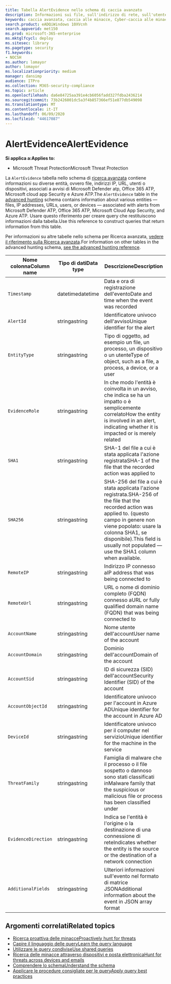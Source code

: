 ```yaml
---
title: Tabella AlertEvidence nello schema di caccia avanzato
description: Informazioni sui file, sull'indirizzo di rete, sull'utente o sul dispositivo associati a avvisi generati nella tabella AlertEvidence dello schema di caccia avanzato
keywords: caccia avanzata, caccia alle minacce, Cyber-caccia alle minacce, Microsoft Threat Protection, Microsoft 365, MTP, M365, ricerca, query, telemetria, riferimento allo schema, kusto, tabella, colonna, tipo di dati, descrizione, AlertInfo, avviso, entità, evidenza, file, indirizzo IP, dispositivo, computer, utente, account
search.product: eADQiWindows 10XVcnh
search.appverid: met150
ms.prod: microsoft-365-enterprise
ms.mktglfcycl: deploy
ms.sitesec: library
ms.pagetype: security
f1.keywords:
- NOCSH
ms.author: lomayor
author: lomayor
ms.localizationpriority: medium
manager: dansimp
audience: ITPro
ms.collection: M365-security-compliance
ms.topic: article
ms.openlocfilehash: da6e84725aa391e4cb6056fadd327fdba2436214
ms.sourcegitcommit: 73b2426001dc5a3f4b857366ef51e877db549098
ms.translationtype: MT
ms.contentlocale: it-IT
ms.lasthandoff: 06/09/2020
ms.locfileid: "44617087"
---
```

# <a name="alertevidence"></a><span data-ttu-id="ccd8d-104">AlertEvidence</span><span class="sxs-lookup"><span data-stu-id="ccd8d-104">AlertEvidence</span></span>

<span data-ttu-id="ccd8d-105">**Si applica a:**</span><span class="sxs-lookup"><span data-stu-id="ccd8d-105">**Applies to:**</span></span>
- <span data-ttu-id="ccd8d-106">Microsoft Threat Protection</span><span class="sxs-lookup"><span data-stu-id="ccd8d-106">Microsoft Threat Protection</span></span>

<span data-ttu-id="ccd8d-107">La `AlertEvidence` tabella nello schema di [ricerca avanzata](advanced-hunting-overview.md) contiene informazioni su diverse entità, ovvero file, indirizzi IP, URL, utenti o dispositivi, associati a avvisi di Microsoft Defender atp, Office 365 ATP, Microsoft cloud app Security e Azure ATP.</span><span class="sxs-lookup"><span data-stu-id="ccd8d-107">The `AlertEvidence` table in the [advanced hunting](advanced-hunting-overview.md) schema contains information about various entities — files, IP addresses, URLs, users, or devices — associated with alerts from Microsoft Defender ATP, Office 365 ATP, Microsoft Cloud App Security, and Azure ATP.</span></span> <span data-ttu-id="ccd8d-108">Usare questo riferimento per creare query che restituiscono informazioni dalla tabella.</span><span class="sxs-lookup"><span data-stu-id="ccd8d-108">Use this reference to construct queries that return information from this table.</span></span>

<span data-ttu-id="ccd8d-109">Per informazioni su altre tabelle nello schema per Ricerca avanzata, [vedere il riferimento sulla Ricerca avanzata](advanced-hunting-schema-tables.md).</span><span class="sxs-lookup"><span data-stu-id="ccd8d-109">For information on other tables in the advanced hunting schema, [see the advanced hunting reference](advanced-hunting-schema-tables.md).</span></span>

| <span data-ttu-id="ccd8d-110">Nome colonna</span><span class="sxs-lookup"><span data-stu-id="ccd8d-110">Column name</span></span> | <span data-ttu-id="ccd8d-111">Tipo di dati</span><span class="sxs-lookup"><span data-stu-id="ccd8d-111">Data type</span></span> | <span data-ttu-id="ccd8d-112">Descrizione</span><span class="sxs-lookup"><span data-stu-id="ccd8d-112">Description</span></span> |
|-------------|-----------|-------------|
| `Timestamp` | <span data-ttu-id="ccd8d-113">datetime</span><span class="sxs-lookup"><span data-stu-id="ccd8d-113">datetime</span></span> | <span data-ttu-id="ccd8d-114">Data e ora di registrazione dell'evento</span><span class="sxs-lookup"><span data-stu-id="ccd8d-114">Date and time when the event was recorded</span></span> |
| `AlertId` | <span data-ttu-id="ccd8d-115">stringa</span><span class="sxs-lookup"><span data-stu-id="ccd8d-115">string</span></span> | <span data-ttu-id="ccd8d-116">Identificatore univoco dell'avviso</span><span class="sxs-lookup"><span data-stu-id="ccd8d-116">Unique identifier for the alert</span></span> |
| `EntityType` | <span data-ttu-id="ccd8d-117">stringa</span><span class="sxs-lookup"><span data-stu-id="ccd8d-117">string</span></span> | <span data-ttu-id="ccd8d-118">Tipo di oggetto, ad esempio un file, un processo, un dispositivo o un utente</span><span class="sxs-lookup"><span data-stu-id="ccd8d-118">Type of object, such as a file, a process, a device, or a user</span></span> |
| `EvidenceRole` | <span data-ttu-id="ccd8d-119">stringa</span><span class="sxs-lookup"><span data-stu-id="ccd8d-119">string</span></span> | <span data-ttu-id="ccd8d-120">In che modo l'entità è coinvolta in un avviso, che indica se ha un impatto o è semplicemente correlato</span><span class="sxs-lookup"><span data-stu-id="ccd8d-120">How the entity is involved in an alert, indicating whether it is impacted or is merely related</span></span> |
| `SHA1` | <span data-ttu-id="ccd8d-121">stringa</span><span class="sxs-lookup"><span data-stu-id="ccd8d-121">string</span></span> | <span data-ttu-id="ccd8d-122">SHA-1 del file a cui è stata applicata l'azione registrata</span><span class="sxs-lookup"><span data-stu-id="ccd8d-122">SHA-1 of the file that the recorded action was applied to</span></span> |
| `SHA256` | <span data-ttu-id="ccd8d-123">stringa</span><span class="sxs-lookup"><span data-stu-id="ccd8d-123">string</span></span> | <span data-ttu-id="ccd8d-124">SHA-256 del file a cui è stata applicata l'azione registrata.</span><span class="sxs-lookup"><span data-stu-id="ccd8d-124">SHA-256 of the file that the recorded action was applied to.</span></span> <span data-ttu-id="ccd8d-125">(questo campo in genere non viene popolato: usare la colonna SHA1, se disponibile).</span><span class="sxs-lookup"><span data-stu-id="ccd8d-125">This field is usually not populated — use the SHA1 column when available.</span></span> |
| `RemoteIP` | <span data-ttu-id="ccd8d-126">stringa</span><span class="sxs-lookup"><span data-stu-id="ccd8d-126">string</span></span> | <span data-ttu-id="ccd8d-127">Indirizzo IP connesso a</span><span class="sxs-lookup"><span data-stu-id="ccd8d-127">IP address that was being connected to</span></span> |
| `RemoteUrl` | <span data-ttu-id="ccd8d-128">stringa</span><span class="sxs-lookup"><span data-stu-id="ccd8d-128">string</span></span> | <span data-ttu-id="ccd8d-129">URL o nome di dominio completo (FQDN) connesso a</span><span class="sxs-lookup"><span data-stu-id="ccd8d-129">URL or fully qualified domain name (FQDN) that was being connected to</span></span> |
| `AccountName` | <span data-ttu-id="ccd8d-130">stringa</span><span class="sxs-lookup"><span data-stu-id="ccd8d-130">string</span></span> | <span data-ttu-id="ccd8d-131">Nome utente dell'account</span><span class="sxs-lookup"><span data-stu-id="ccd8d-131">User name of the account</span></span> |
| `AccountDomain` | <span data-ttu-id="ccd8d-132">stringa</span><span class="sxs-lookup"><span data-stu-id="ccd8d-132">string</span></span> | <span data-ttu-id="ccd8d-133">Dominio dell'account</span><span class="sxs-lookup"><span data-stu-id="ccd8d-133">Domain of the account</span></span> |
| `AccountSid` | <span data-ttu-id="ccd8d-134">stringa</span><span class="sxs-lookup"><span data-stu-id="ccd8d-134">string</span></span> | <span data-ttu-id="ccd8d-135">ID di sicurezza (SID) dell'account</span><span class="sxs-lookup"><span data-stu-id="ccd8d-135">Security Identifier (SID) of the account</span></span> |
| `AccountObjectId` | <span data-ttu-id="ccd8d-136">stringa</span><span class="sxs-lookup"><span data-stu-id="ccd8d-136">string</span></span> | <span data-ttu-id="ccd8d-137">Identificatore univoco per l'account in Azure AD</span><span class="sxs-lookup"><span data-stu-id="ccd8d-137">Unique identifier for the account in Azure AD</span></span> |
| `DeviceId` | <span data-ttu-id="ccd8d-138">stringa</span><span class="sxs-lookup"><span data-stu-id="ccd8d-138">string</span></span> | <span data-ttu-id="ccd8d-139">Identificatore univoco per il computer nel servizio</span><span class="sxs-lookup"><span data-stu-id="ccd8d-139">Unique identifier for the machine in the service</span></span> |
| `ThreatFamily` | <span data-ttu-id="ccd8d-140">stringa</span><span class="sxs-lookup"><span data-stu-id="ccd8d-140">string</span></span> | <span data-ttu-id="ccd8d-141">Famiglia di malware che il processo o il file sospetto o dannoso sono stati classificati in</span><span class="sxs-lookup"><span data-stu-id="ccd8d-141">Malware family that the suspicious or malicious file or process has been classified under</span></span> |
| `EvidenceDirection` | <span data-ttu-id="ccd8d-142">stringa</span><span class="sxs-lookup"><span data-stu-id="ccd8d-142">string</span></span> | <span data-ttu-id="ccd8d-143">Indica se l'entità è l'origine o la destinazione di una connessione di rete</span><span class="sxs-lookup"><span data-stu-id="ccd8d-143">Indicates whether the entity is the source or the destination of a network connection</span></span> |
| `AdditionalFields` | <span data-ttu-id="ccd8d-144">stringa</span><span class="sxs-lookup"><span data-stu-id="ccd8d-144">string</span></span> | <span data-ttu-id="ccd8d-145">Ulteriori informazioni sull'evento nel formato di matrice JSON</span><span class="sxs-lookup"><span data-stu-id="ccd8d-145">Additional information about the event in JSON array format</span></span> |

## <a name="related-topics"></a><span data-ttu-id="ccd8d-146">Argomenti correlati</span><span class="sxs-lookup"><span data-stu-id="ccd8d-146">Related topics</span></span>
- [<span data-ttu-id="ccd8d-147">Ricerca proattiva delle minacce</span><span class="sxs-lookup"><span data-stu-id="ccd8d-147">Proactively hunt for threats</span></span>](advanced-hunting-overview.md)
- [<span data-ttu-id="ccd8d-148">Capire il linguaggio delle query</span><span class="sxs-lookup"><span data-stu-id="ccd8d-148">Learn the query language</span></span>](advanced-hunting-query-language.md)
- [<span data-ttu-id="ccd8d-149">Utilizzare le query condivise</span><span class="sxs-lookup"><span data-stu-id="ccd8d-149">Use shared queries</span></span>](advanced-hunting-shared-queries.md)
- [<span data-ttu-id="ccd8d-150">Ricerca delle minacce attraverso dispositivi e posta elettronica</span><span class="sxs-lookup"><span data-stu-id="ccd8d-150">Hunt for threats across devices and emails</span></span>](advanced-hunting-query-emails-devices.md)
- [<span data-ttu-id="ccd8d-151">Comprendere lo schema</span><span class="sxs-lookup"><span data-stu-id="ccd8d-151">Understand the schema</span></span>](advanced-hunting-schema-tables.md)
- [<span data-ttu-id="ccd8d-152">Applicare le procedure consigliate per le query</span><span class="sxs-lookup"><span data-stu-id="ccd8d-152">Apply query best practices</span></span>](advanced-hunting-best-practices.md)
